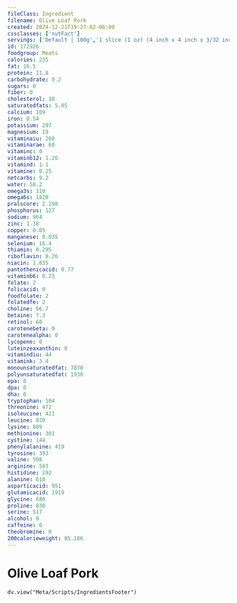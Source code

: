 ```yaml
---
fileClass: Ingredient
filename: Olive Loaf Pork
created: 2024-12-21T19:27:02-06:00
cssclasses: ['nutFact']
servings: ['Default | 100g','1 slice (1 oz) (4 inch x 4 inch x 3/32 inch thick) | 28','2 slices | 57']
id: 172926
foodgroup: Meats
calories: 235
fat: 16.5
protein: 11.8
carbohydrate: 9.2
sugars: 0
fiber: 0
cholesterol: 38
saturatedfats: 5.85
calcium: 109
iron: 0.54
potassium: 297
magnesium: 19
vitaminaiu: 200
vitaminarae: 60
vitaminc: 0
vitaminb12: 1.26
vitamind: 1.1
vitamine: 0.25
netcarbs: 9.2
water: 58.2
omega3s: 110
omega6s: 1820
pralscore: 2.298
phosphorus: 127
sodium: 964
zinc: 1.38
copper: 0.05
manganese: 0.035
selenium: 16.4
thiamin: 0.295
riboflavin: 0.26
niacin: 1.835
pantothenicacid: 0.77
vitaminb6: 0.23
folate: 2
folicacid: 0
foodfolate: 2
folatedfe: 2
choline: 66.7
betaine: 7.3
retinol: 60
carotenebeta: 0
carotenealpha: 0
lycopene: 0
luteinzeaxanthin: 0
vitamindiu: 44
vitamink: 3.4
monounsaturatedfat: 7870
polyunsaturatedfat: 1930
epa: 0
dpa: 0
dha: 0
tryptophan: 104
threonine: 472
isoleucine: 421
leucine: 870
lysine: 809
methionine: 301
cystine: 144
phenylalanine: 419
tyrosine: 383
valine: 508
arginine: 583
histidine: 292
alanine: 618
asparticacid: 951
glutamicacid: 1919
glycine: 680
proline: 830
serine: 517
alcohol: 0
caffeine: 0
theobromine: 0
200calorieweight: 85.106
---
```


# Olive Loaf Pork

```dataviewjs
dv.view("Meta/Scripts/IngredientsFooter")
```